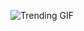 
<!-- GIF_SECTION -->
![Trending GIF](https://media0.giphy.com/media/v1.Y2lkPThiYjIxNzcyNm4xbTEycW43NjkwemZqZ2RscmpzYzNuMTFqOWpxd2tpbHVpbHk4ZCZlcD12MV9naWZzX3NlYXJjaCZjdD1n/ZVik7pBtu9dNS/giphy.gif)
<!-- END_GIF_SECTION -->
